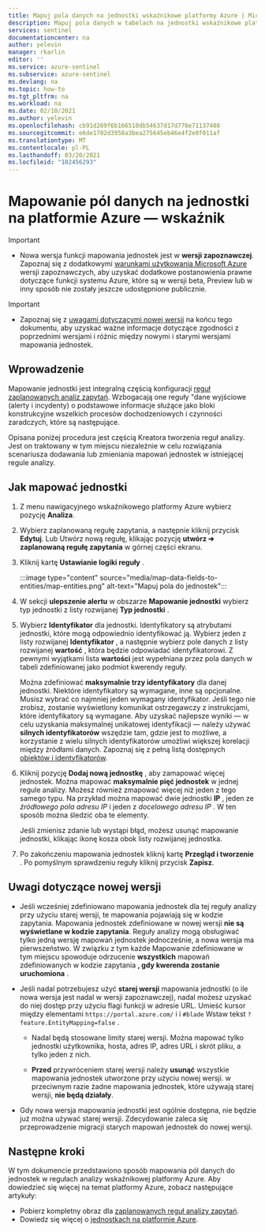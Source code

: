 ```yaml
---
title: Mapuj pola danych na jednostki wskaźnikowe platformy Azure | Microsoft Docs
description: Mapuj pola danych w tabelach na jednostki wskaźnikowe platformy Azure w regułach analizy, aby uzyskać lepsze informacje o zdarzeniach
services: sentinel
documentationcenter: na
author: yelevin
manager: rkarlin
editor: ''
ms.service: azure-sentinel
ms.subservice: azure-sentinel
ms.devlang: na
ms.topic: how-to
ms.tgt_pltfrm: na
ms.workload: na
ms.date: 02/10/2021
ms.author: yelevin
ms.openlocfilehash: cb91d269f6b166510db54637d17d776e71137408
ms.sourcegitcommit: e6de1702d3958a3bea275645eb46e4f2e0f011af
ms.translationtype: MT
ms.contentlocale: pl-PL
ms.lasthandoff: 03/20/2021
ms.locfileid: "102456293"
---
```

# <a name="map-data-fields-to-entities-in-azure-sentinel"></a>Mapowanie pól danych na jednostki na platformie Azure — wskaźnik 

> [!IMPORTANT]
>
> - Nowa wersja funkcji mapowania jednostek jest w **wersji zapoznawczej**. Zapoznaj się z dodatkowymi [warunkami użytkowania Microsoft Azure](https://azure.microsoft.com/support/legal/preview-supplemental-terms/) wersji zapoznawczych, aby uzyskać dodatkowe postanowienia prawne dotyczące funkcji systemu Azure, które są w wersji beta, Preview lub w inny sposób nie zostały jeszcze udostępnione publicznie.

> [!IMPORTANT]
>
> - Zapoznaj się z [uwagami dotyczącymi nowej wersji](#notes-on-the-new-version) na końcu tego dokumentu, aby uzyskać ważne informacje dotyczące zgodności z poprzednimi wersjami i różnic między nowymi i starymi wersjami mapowania jednostek.

## <a name="introduction"></a>Wprowadzenie

Mapowanie jednostki jest integralną częścią konfiguracji [reguł zaplanowanych analiz zapytań](tutorial-detect-threats-custom.md). Wzbogacają one reguły "dane wyjściowe (alerty i incydenty) o podstawowe informacje służące jako bloki konstrukcyjne wszelkich procesów dochodzeniowych i czynności zaradczych, które są następujące.

Opisana poniżej procedura jest częścią Kreatora tworzenia reguł analizy. Jest on traktowany w tym miejscu niezależnie w celu rozwiązania scenariusza dodawania lub zmieniania mapowań jednostek w istniejącej regule analizy.

## <a name="how-to-map-entities"></a>Jak mapować jednostki

1. Z menu nawigacyjnego wskaźnikowego platformy Azure wybierz pozycję **Analiza**.

1. Wybierz zaplanowaną regułę zapytania, a następnie kliknij przycisk **Edytuj**. Lub Utwórz nową regułę, klikając pozycję **utwórz &#10132; zaplanowaną regułę zapytania** w górnej części ekranu.

1. Kliknij kartę **Ustawianie logiki reguły** .

    :::image type="content" source="media/map-data-fields-to-entities/map-entities.png" alt-text="Mapuj pola do jednostek":::

1. W sekcji **ulepszenie alertu** w obszarze **Mapowanie jednostki** wybierz typ jednostki z listy rozwijanej **Typ jednostki** .

1. Wybierz **Identyfikator** dla jednostki. Identyfikatory są atrybutami jednostki, które mogą odpowiednio identyfikować ją. Wybierz jeden z listy rozwijanej **Identyfikator** , a następnie wybierz pole danych z listy rozwijanej **wartość** , która będzie odpowiadać identyfikatorowi. Z pewnymi wyjątkami lista **wartości** jest wypełniana przez pola danych w tabeli zdefiniowanej jako podmiot kwerendy reguły.

    Można zdefiniować **maksymalnie trzy identyfikatory** dla danej jednostki. Niektóre identyfikatory są wymagane, inne są opcjonalne. Musisz wybrać co najmniej jeden wymagany identyfikator. Jeśli tego nie zrobisz, zostanie wyświetlony komunikat ostrzegawczy z instrukcjami, które identyfikatory są wymagane. Aby uzyskać najlepsze wyniki — w celu uzyskania maksymalnej unikatowej identyfikacji — należy używać **silnych identyfikatorów** wszędzie tam, gdzie jest to możliwe, a korzystanie z wielu silnych identyfikatorów umożliwi większej korelacji między źródłami danych. Zapoznaj się z pełną listą dostępnych [obiektów i identyfikatorów](entities-reference.md).

1. Kliknij pozycję **Dodaj nową jednostkę** , aby zamapować więcej jednostek. Można mapować **maksymalnie pięć jednostek** w jednej regule analizy. Możesz również zmapować więcej niż jeden z tego samego typu. Na przykład można mapować dwie jednostki **IP** , jeden ze *źródłowego pola adresu IP* i jeden z *docelowego adresu IP* . W ten sposób można śledzić oba te elementy.

    Jeśli zmienisz zdanie lub wystąpi błąd, możesz usunąć mapowanie jednostki, klikając ikonę kosza obok listy rozwijanej jednostka.

1. Po zakończeniu mapowania jednostek kliknij kartę **Przegląd i tworzenie** . Po pomyślnym sprawdzeniu reguły kliknij przycisk **Zapisz**.

## <a name="notes-on-the-new-version"></a>Uwagi dotyczące nowej wersji

- Jeśli wcześniej zdefiniowano mapowania jednostek dla tej reguły analizy przy użyciu starej wersji, te mapowania pojawiają się w kodzie zapytania. Mapowania jednostek zdefiniowane w nowej wersji **nie są wyświetlane w kodzie zapytania**. Reguły analizy mogą obsługiwać tylko jedną wersję mapowań jednostek jednocześnie, a nowa wersja ma pierwszeństwo. W związku z tym każde Mapowanie zdefiniowane w tym miejscu spowoduje odrzucenie **wszystkich** mapowań zdefiniowanych w kodzie zapytania **, gdy kwerenda zostanie uruchomiona** . 

- Jeśli nadal potrzebujesz użyć **starej wersji** mapowania jednostki (o ile nowa wersja jest nadal w wersji zapoznawczej), nadal możesz uzyskać do niej dostęp przy użyciu flagi funkcji w adresie URL. Umieść kursor między elementami `https://portal.azure.com/` i i `#blade` Wstaw tekst `?feature.EntityMapping=false` .

  - Nadal będą stosowane limity starej wersji. Można mapować tylko jednostki użytkownika, hosta, adres IP, adres URL i skrót pliku, a tylko jeden z nich.

  - **Przed** przywróceniem starej wersji należy **usunąć** wszystkie mapowania jednostek utworzone przy użyciu nowej wersji. w przeciwnym razie żadne mapowania jednostek, które używają starej wersji, **nie będą działały**.

- Gdy nowa wersja mapowania jednostki jest ogólnie dostępna, nie będzie już można używać starej wersji. Zdecydowanie zaleca się przeprowadzenie migracji starych mapowań jednostek do nowej wersji.


## <a name="next-steps"></a>Następne kroki

W tym dokumencie przedstawiono sposób mapowania pól danych do jednostek w regułach analizy wskaźnikowej platformy Azure. Aby dowiedzieć się więcej na temat platformy Azure, zobacz następujące artykuły:
- Pobierz kompletny obraz dla [zaplanowanych reguł analizy zapytań](tutorial-detect-threats-custom.md).
- Dowiedz się więcej o [jednostkach na platformie Azure](entities-in-azure-sentinel.md).
